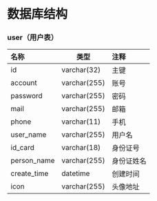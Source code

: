# 数据库结构

### user（用户表）

| 名称          | 类型           | 注释    |
| :---------- | ------------ | :---- |
| id          | varchar(32)  | 主键    |
| account     | varchar(255) | 账号    |
| password    | varchar(255) | 密码    |
| mail        | varchar(255) | 邮箱    |
| phone       | varchar(11)  | 手机    |
| user_name   | varchar(255) | 用户名   |
| id_card     | varchar(18)  | 身份证号  |
| person_name | varchar(255) | 身份证姓名 |
| create_time | datetime     | 创建时间  |
| icon        | varchar(255) | 头像地址  |

